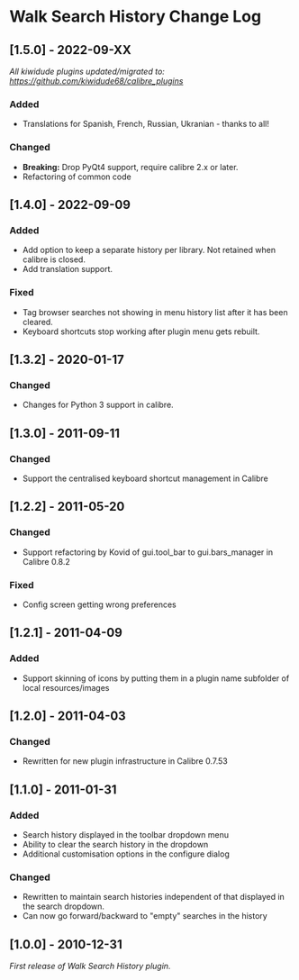 # Walk Search History Change Log

## [1.5.0] - 2022-09-XX
_All kiwidude plugins updated/migrated to: https://github.com/kiwidude68/calibre_plugins_
### Added
- Translations for Spanish, French, Russian, Ukranian - thanks to all!
### Changed
- **Breaking:** Drop PyQt4 support, require calibre 2.x or later.
- Refactoring of common code

## [1.4.0] - 2022-09-09
### Added
- Add option to keep a separate history per library. Not retained when calibre is closed.
- Add translation support.
### Fixed
- Tag browser searches not showing in menu history list after it has been cleared.
- Keyboard shortcuts stop working after plugin menu gets rebuilt.

## [1.3.2] - 2020-01-17
### Changed
- Changes for Python 3 support in calibre.

## [1.3.0] - 2011-09-11
### Changed
- Support the centralised keyboard shortcut management in Calibre

## [1.2.2] - 2011-05-20
### Changed
- Support refactoring by Kovid of gui.tool_bar to gui.bars_manager in Calibre 0.8.2
### Fixed
- Config screen getting wrong preferences

## [1.2.1] - 2011-04-09
### Added
- Support skinning of icons by putting them in a plugin name subfolder of local resources/images

## [1.2.0] - 2011-04-03
### Changed
- Rewritten for new plugin infrastructure in Calibre 0.7.53

## [1.1.0] - 2011-01-31
### Added
- Search history displayed in the toolbar dropdown menu
- Ability to clear the search history in the dropdown
- Additional customisation options in the configure dialog
### Changed
- Rewritten to maintain search histories independent of that displayed in the search dropdown.
- Can now go forward/backward to "empty" searches in the history

## [1.0.0] - 2010-12-31

_First release of Walk Search History plugin._
